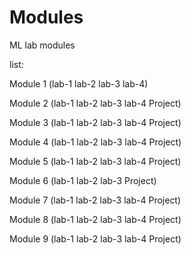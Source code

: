 # Modules
ML lab modules

list:

Module 1
(lab-1
lab-2
lab-3
lab-4)

Module 2
(lab-1
lab-2
lab-3
lab-4
Project)

Module 3
(lab-1
lab-2
lab-3
lab-4
Project)

Module 4
(lab-1
lab-2
lab-3
lab-4
Project)

Module 5
(lab-1
lab-2
lab-3
lab-4
Project)

Module 6
(lab-1
lab-2
lab-3
Project)

Module 7
(lab-1
lab-2
lab-3
lab-4
Project)

Module 8
(lab-1
lab-2
lab-3
lab-4
Project)

Module 9
(lab-1
lab-2
lab-3
lab-4
Project)
